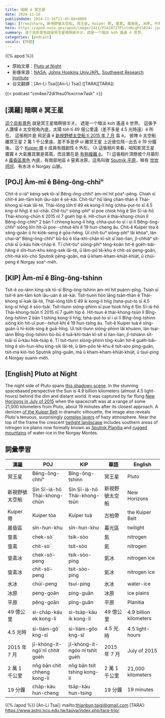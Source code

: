 ```yaml
---
title: 暗暝 ê 冥王星
date: 2024-11-16
publishdate: 2024-11-16T11:45:00+0800
tags: [free2share, 新視野號太空船, 冥王星, Kuiper 帶, 窒素, 晨昏區, 冰原, 平原, 窒素冰, 水冰]
hero: https://apod.nasa.gov/apod/image/2411/PIA20727PlutoNight1024c.jpg
summary: 這个烏影景色就是冥王星暗暝彼半爿。遮是一个暗淡 koh 遙遠 ê 世界。
categories: [podcast]
vocals: [阿錕]
---
```


{{% apod %}}

- 原始文章：[Pluto at Night](https://apod.nasa.gov/apod/ap241116.html)
- 影像來源：[NASA](http://www.nasa.gov/), [Johns Hopkins Univ./APL](http://www.jhuapl.edu/), [Southwest Research Institute](http://www.swri.edu/)
- 台文翻譯：[An-Li Tsai][An-Li Tsai] ([TARA][TARA])

{{< podcast "cm4ee72di1hsu01sxcrnw7ask" >}}

## [漢羅] 暗暝 ê 冥王星
[這个烏影景色][this shadowy scene] 就是冥王星暗暝彼半爿。
遮是一个暗淡 koh 遙遠 ê 世界。
這張予人讚嘆 ê 太空視角內底，太陽 to̍h tī 49 億公里遠（差不多是 4.5 光時遠）ê 所在。
這張相片是 飛足遠 ê [新視野號太空船 tī 2015 年 7 月][New Horizons in July of 2015] 翕 ê。
彼陣 ê 太空船離冥王星 2 萬 1 千公里遠，差不多是伊 ùi 離冥王星 上近彼位飛--出去 ê 19 分鐘後。
這个 [Kuiper 帶][of the Kuiper Belt] ê 成員有戲劇性 ê 外形。
Ùi 這張相片來看，咱知影冥王星 霧霧 ê 大氣層其實是蔫蔫，而且實在是 [有夠複雜 ê][complex layers]。
Tī 這張相片頂懸彼个月眉形 ê [晨昏區景色][twilight landscape t] 內底，有南部地區 ê 窒素冰原，這馬叫做 [Sputnik 平原][Sputnik Planitia]，嘛有 [坎坎坷坷][rugged mountains]、有水冰 ê Norgay 山脈。

## [POJ] Àm-mî ê Bêng-ông-chhiⁿ
Chit-ê o͘-iáⁿ kéng-sek tō-sī Bêng-ông-chhiⁿ àm-mî hit pòaⁿ-pêng.
Chiah sī chi̍t-ê àm-tām koh iâu-oán ê sè-kài.
Chit-tiuⁿ hō͘ lâng chàn-thàn ê Thài-khong sī-kak lāi-té, Thài-iông to̍h tī 49 ek kong-lí hn̄g (chha-put-to sī 4.5 kng-sî hn̄g) ê só͘-chāi.
Chit-tiuⁿ siòng-phìⁿ sī poe chiok hn̄g ê Sin Sī-iá-hō Thài-khong-chûn tī 2015 nî 7 goe̍h hip ê.
Hit-chun ê thài-khong-chûn lî Bêng-ông-chhiⁿ 2 bān 1 chheng kong-lí hn̄g, chha-put-to sī i ùi lī Bêng-ông-chhiⁿ siōng kīn hit-ūi poe--chhut-khì ê 19 hun-cheng āu.
Chit-ê Kuiper tòa ê sêng-goân ū hì-kio̍k-seng ê gōa-hêng.
Ùi chit-tiuⁿ siòng-phìⁿ lâi khòaⁿ, lán chai-iáⁿ Bêng-ông-chhiⁿ bū-bū ê tōa-khì-chân kî-si̍t sī lian-lian, jî-chhiáⁿ si̍t-chāi sī ū-kàu ho̍k-cha̍p ê.
Tī chit-tiuⁿ siòng-phìⁿ téng-koân hit-ê goe̍h-bâi-hêng ê sîn-hun-khu kéng-sek lāi-té, ū lâm-pō͘ tē-khu ê chi̍t-sò͘ peng-goân, chit-má kiò-chò Sputnik pêng-goân, mā ū kham-kham-khia̍t-khia̍t, ū chúi-peng ê Norgay soaⁿ-me̍h.

## [KIP] Àm-mî ê Bîng-ông-tshinn
Tsit-ê oo-iánn kíng-sik tō-sī Bîng-ông-tshinn àm-mî hit puànn-pîng.
Tsiah sī tsi̍t-ê àm-tām koh iâu-uán ê sè-kài.
Tsit-tiunn hōo lâng tsàn-thàn ê Thài-khong sī-kak lāi-té, Thài-iông to̍h tī 49 ik kong-lí hn̄g (tsha-put-to sī 4.5 kng-sî hn̄g) ê sóo-tsāi.
Tsit-tiunn siòng-phìnn sī pue tsiok hn̄g ê Sin Sī-iá-hō Thài-khong-tsûn tī 2015 nî 7 gue̍h hip ê.
Hit-tsun ê thài-khong-tsûn lî Bîng-ông-tshinn 2 bān 1 tshing kong-lí hn̄g, tsha-put-to sī i uì lī Bîng-ông-tshinn siōng kīn hit-uī pue--tshut-khì ê 19 hun-tsing āu.
Tsit-ê Kuiper tuà ê sîng-guân ū hì-kio̍k-sing ê guā-hîng.
Uì tsit-tiunn siòng-phìnn lâi khuànn, lán tsai-iánn Bîng-ông-tshinn bū-bū ê tuā-khì-tsân kî-si̍t sī lian-lian, jî-tshiánn si̍t-tsāi sī ū-kàu ho̍k-tsa̍p ê.
Tī tsit-tiunn siòng-phìnn tíng-kuân hit-ê gue̍h-bâi-hîng ê sîn-hun-khu kíng-sik lāi-té, ū lâm-pōo tē-khu ê tsi̍t-sòo ping-guân, tsit-má kiò-tsò Sputnik pîng-guân, mā ū kham-kham-khia̍t-khia̍t, ū tsuí-ping ê Norgay suann-me̍h.

## [English] Pluto at Night
The night side of Pluto spans [this shadowy scene][this shadowy scene].
In the stunning spacebased perspective the Sun is 4.9 billion kilometers (almost 4.5 light-hours) behind the dim and distant world.
It was captured by far flung [New Horizons in July of 2015][New Horizons in July of 2015] when the spacecraft was at a range of some 21,000 kilometers from Pluto, about 19 minutes after its closest approach.
A denizen [of the Kuiper Belt][of the Kuiper Belt] in dramatic silhouette, the image also reveals Pluto's tenuous, surprisingly [complex layers][complex layers] of hazy atmosphere.
Near the top of the frame the crescent [twilight landscape][twilight landscape e] includes southern areas of nitrogen ice plains now formally known as [Sputnik Planitia][Sputnik Planitia] and [rugged mountains][rugged mountains] of water-ice in the Norgay Montes.

## 詞彙學習
|漢羅|POJ|KIP|華語|English|
|-|-|-|-|-|
| 冥王星 | Bêng-ông-chhiⁿ | Bîng-ông-tshinn | 冥王星 | Pluto |
| 新視野號太空船 | Sin Sī-iá-hō Thài-khong-chûn | Sin Sī-iá-hō Thài-khong-tsûn | 新視野號太空船 | New Horizons |
| Kuiper 帶 | Kuiper tòa | Kuiper tuà | 古柏帶 | the Kuiper Belt |
| 晨昏區 | sîn-hun-khu | sîn-hun-khu | 暮光區 | twilight |
| 窒素 | chek-sò͘ | tsik-sòo | 氮 | nitrogen |
| 窒素 | chit-sò͘ | tsit-sòo | 氮 | nitrogen |
| 窒素冰 | chek-sò͘-peng | tsik-sòo-ping | 氮冰 | nitrogen ice |
| 窒素冰 | chit-sò͘-peng | tsit-sòo-ping | 氮冰 | nitrogen ice |
| 水冰 | chúi-peng | tsuí-ping | 水冰 | water-ice |
| 冰原 | peng-goân | ping-guân | 冰原 | ice plains |
| 平原 | pêng-goân | pîng-guân | 平原 | Planitia |
| 49 億公里 | sì-cha̍p-káu ek kong-lí | sì-tsa̍p-káu ik kong-lí | 49 億公里 | 4.9 billion kilometers |
| 4.5 光時 | sì-tiám-gō͘ kng-sî | sì-tiám-gōo kng-sî | 4.5 光時 | 4.5 light-hours |
| 2015 年 7 月 | jī-khòng-it-ngó͘ nî chhit goe̍h | jī-khòng-it-ngóo nî tshit gue̍h | 2015 年 7 月 | July of 2015 |
| 2 萬 1 千公里 | nn̄g bān chi̍t chheng kong-lí | nn̄g bān tsi̍t tshing kong-lí | 2 萬 1 千公里 | 21,000 kilometers |
| 19 分鐘 | cha̍p-káu hun-cheng | tsa̍p-káu hun-tsing | 19 分鐘 | 19 minutes |

{{% /apod %}}
[An-Li Tsai]: mailto:thianbun.taigi@gmail.com
[TARA]: https://www.astro.ncu.edu.tw/taova/index.php/tara-trip/

[copyright]: https://apod.nasa.gov/apod/fap/lib/about_apod.html#srapply
[License3]: https://creativecommons.org/licenses/by-nc-nd/3.0/
[License2]:https://creativecommons.org/licenses/by-nc-nd/2.0/

[this shadowy scene]:https://photojournal.jpl.nasa.gov/catalog/PIA20727
[New Horizons in July of 2015]:http://www.nasa.gov/feature/new-horizons-best-close-up-of-plutos-surface
[of the Kuiper Belt]:https://solarsystem.nasa.gov/solar-system/kuiper-belt/overview/
[complex layers]:https://arxiv.org/abs/1604.05356
[twilight landscape e]:https://apod.nasa.gov/apod/ap210115.html
[twilight landscape t]:https://apod.tw/daily/20210115/
[Sputnik Planitia]:https://en.wikipedia.org/wiki/Sputnik_Planitia
[rugged mountains]:https://apod.nasa.gov/apod/ap150718.html
